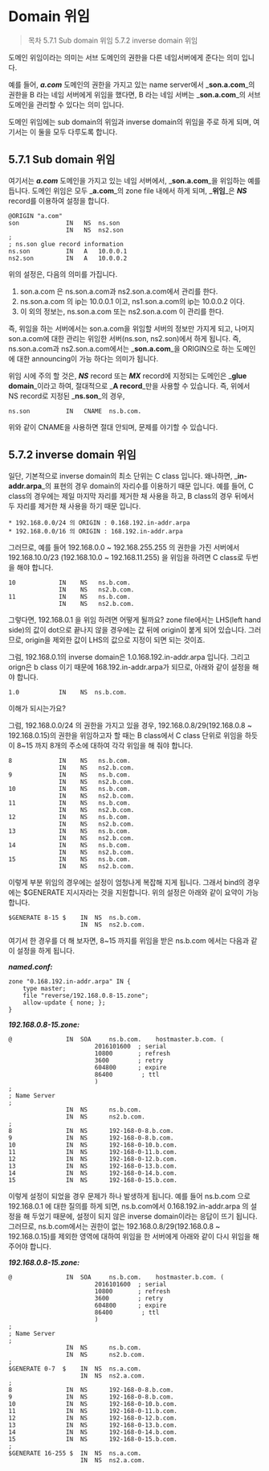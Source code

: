 # Domain 위임

> 목차 5.7.1 Sub domain 위임 5.7.2 inverse domain 위임

도메인 위임이라는 의미는 서브 도메인의 권한을 다른 네임서버에게 준다는 의미 입니다.

예를 들어, _**a.com**_ 도메인의 권한을 가지고 있는 name server에서 _**son.a.com**_의 권한을 B 라는 네임 서버에게 위임을 했다면, B 라는 네임 서버는 _**son.a.com**_의 서브 도메인을 관리할 수 있다는 의미 입니다.

도메인 위임에는 sub domain의 위임과 inverse domain의 위임을 주로 하게 되며, 여기서는 이 둘을 모두 다루도록 합니다.

## 5.7.1 Sub domain 위임

여기서는 _**a.com**_ 도메인을 가지고 있는 네임 서버에서, _**son.a.com**_을 위임하는 예를 듭니다. 도메인 위임은 모두 _**a.com**_의 zone file 내에서 하게 되며, _**위임**_은 _**NS**_ record를 이용하여 설정을 합니다.

```text
@ORIGIN "a.com"
son             IN   NS  ns.son
                IN   NS  ns2.son
;
; ns.son glue record information
ns.son          IN   A   10.0.0.1
ns2.son         IN   A   10.0.0.2
```

위의 설정은, 다음의 의미를 가집니다.

1. son.a.com 은 ns.son.a.com과 ns2.son.a.com에서 관리를 한다.
2. ns.son.a.com 의 ip는 10.0.0.1 이고, ns1.son.a.com의 ip는 10.0.0.2 이다.
3. 이 외의 정보는, ns.son.a.com 또는 ns2.son.a.com 이 관리를 한다.

즉, 위임을 하는 서버에서는 son.a.com을 위임할 서버의 정보만 가지게 되고, 나머지 son.a.com에 대한 관리는 위임한 서버\(ns.son, ns2.son\)에서 하게 됩니다. 즉, ns.son.a.com과 ns2.son.a.com에서는 _**son.a.com**_을 ORIGIN으로 하는 도메인에 대한 announcing이 가능 하다는 의미가 됩니다.

위임 시에 주의 할 것은, _**NS**_ record 또는 _**MX**_ record에 지정되는 도메인은 _**glue domain**_이라고 하여, 절대적으로 _**A record**_만을 사용할 수 있습니다. 즉, 위에서 NS record로 지정된 _**ns.son**_의 경우,

```text
ns.son          IN   CNAME  ns.b.com.
```

위와 같이 CNAME을 사용하면 절대 안되며, 문제를 야기할 수 있습니다.

## 5.7.2 inverse domain 위임

일단, 기본적으로 inverse domain의 최소 단위는 C class 입니다. 왜나하면, _**in-addr.arpa**_의 표현의 경우 domain의 자리수를 이용하기 때문 입니다. 예를 들어, C class의 경우에는 제일 마지막 자리를 제거한 채 사용을 하고, B class의 경우 뒤에서 두 자리를 제거한 채 사용을 하기 때문 입니다.

```text
* 192.168.0.0/24 의 ORIGIN : 0.168.192.in-addr.arpa
* 192.168.0.0/16 의 ORIGIN : 168.192.in-addr.arpa
```

그러므로, 예를 들어 192.168.0.0 ~ 192.168.255.255 의 권한을 가진 서버에서 192.168.10.0/23 \(192.168.10.0 ~ 192.168.11.255\) 을 위임을 하려면 C class로 두번을 해야 합니다.

```text
10            IN    NS   ns.b.com.
              IN    NS   ns2.b.com.
11            IN    NS   ns.b.com.
              IN    NS   ns2.b.com.
```

그렇다면, 192.168.0.1 을 위임 하려면 어떻게 될까요? zone file에서는 LHS\(left hand side\)의 값이 dot으로 끝나지 않을 경우에는 값 뒤에 origin이 붙게 되어 있습니다. 그러므로, origin을 제외한 값이 LHS의 값으로 지정이 되면 되는 것이죠.

그럼, 192.168.0.1의 inverse domain은 1.0.168.192.in-addr.arpa 입니다. 그리고 orign은 b class 이기 때문에 168.192.in-addr.arpa가 되므로, 아래와 같이 설정을 해야 합니다.

```text
1.0           IN    NS  ns.b.com.
```

이해가 되시는가요?

그럼, 192.168.0.0/24 의 권한을 가지고 있을 경우, 192.168.0.8/29\(192.168.0.8 ~ 192.168.0.15\)의 권한을 위임하고자 할 때는 B class에서 C class 단위로 위임을 하듯이 8~15 까지 8개의 주소에 대하여 각각 위임을 해 줘야 합니다.

```text
8             IN    NS   ns.b.com.
              IN    NS   ns2.b.com.
9             IN    NS   ns.b.com.
              IN    NS   ns2.b.com.
10            IN    NS   ns.b.com.
              IN    NS   ns2.b.com.
11            IN    NS   ns.b.com.
              IN    NS   ns2.b.com.
12            IN    NS   ns.b.com.
              IN    NS   ns2.b.com.
13            IN    NS   ns.b.com.
              IN    NS   ns2.b.com.
14            IN    NS   ns.b.com.
              IN    NS   ns2.b.com.
15            IN    NS   ns.b.com.
              IN    NS   ns2.b.com.
```

이렇게 부분 위임의 경우에는 설정이 엄청나게 복잡해 지게 됩니다. 그래서 bind의 경우에는 $GENERATE 지시자라는 것을 지원합니다. 위의 설정은 아래와 같이 요약이 가능 합니다.

```text
$GENERATE 8-15 $    IN  NS  ns.b.com.
                    IN  NS  ns2.b.com.
```

여기서 한 경우를 더 해 보자면, 8~15 까지를 위임을 받은 ns.b.com 에서는 다음과 같이 설정을 하게 됩니다.

_**named.conf:**_

```text
zone "0.168.192.in-addr.arpa" IN {
    type master;
    file "reverse/192.168.0.8-15.zone";
    allow-update { none; };
}
```

_**192.168.0.8-15.zone:**_

```text
@               IN  SOA     ns.b.com.    hostmaster.b.com. (
                        2016101600  ; serial
                        10800       ; refresh
                        3600        ; retry
                        604800      ; expire
                        86400        ; ttl
                        )
;
; Name Server
;
                IN  NS      ns.b.com.
                IN  NS      ns2.b.com.
;
8               IN  NS      192-168-0-8.b.com.
9               IN  NS      192-168-0-8.b.com.
10              IN  NS      192-168-0-10.b.com.
11              IN  NS      192-168-0-11.b.com.
12              IN  NS      192-168-0-12.b.com.
13              IN  NS      192-168-0-13.b.com.
14              IN  NS      192-168-0-14.b.com.
15              IN  NS      192-168-0-15.b.com.
```

이렇게 설정이 되었을 경우 문제가 하나 발생하게 됩니다. 예를 들어 ns.b.com 으로 192.168.0.1 에 대한 질의를 하게 되면, ns.b.com에서 0.168.192.in-addr.arpa 의 설정을 해 두었기 때문에, 설정이 되지 않은 inverse domain이라는 응답이 뜨기 됩니다. 그러므로, ns.b.com에서는 권한이 없는 192.168.0.8/29\(192.168.0.8 ~ 192.168.0.15\)를 제외한 영역에 대하여 위임을 한 서버에게 아래와 같이 다시 위임을 해 주어야 합니다.

_**192.168.0.8-15.zone:**_

```text
@               IN  SOA     ns.b.com.    hostmaster.b.com. (
                        2016101600  ; serial
                        10800       ; refresh
                        3600        ; retry
                        604800      ; expire
                        86400        ; ttl
                        )
;
; Name Server
;
                IN  NS      ns.b.com.
                IN  NS      ns2.b.com.
;
$GENERATE 0-7  $    IN  NS  ns.a.com.
                    IN  NS  ns2.a.com.
;
8               IN  NS      192-168-0-8.b.com.
9               IN  NS      192-168-0-8.b.com.
10              IN  NS      192-168-0-10.b.com.
11              IN  NS      192-168-0-11.b.com.
12              IN  NS      192-168-0-12.b.com.
13              IN  NS      192-168-0-13.b.com.
14              IN  NS      192-168-0-14.b.com.
15              IN  NS      192-168-0-15.b.com.
;
$GENERATE 16-255 $  IN  NS  ns.a.com.
                    IN  NS  ns2.a.com.
```

